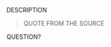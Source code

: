 <!-- 
1. Describe the dataset. See previous weeks for the general format of the
DESCRIPTION. The description is the part of the readme.md file above "The Data";
everything else will be filled in from the other md files in this directory +
automatic scripts. We usually include brief introduction along the lines of
"This week we're exploring DATASET" or "The dataset this week comes from 
SOURCE", then a quote starting with ">", then a few questions participants might
seek to answer using the data. 
2. Delete this comment block.
-->
DESCRIPTION

> QUOTE FROM THE SOURCE

QUESTION?
